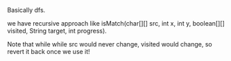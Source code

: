 
Basically dfs.  

we have recursive approach like 
isMatch(char[][] src, int x, int y, boolean[][] visited, String target, int progress).   

Note that while while src would never change, visited would change, so revert it back once  we use it!     

